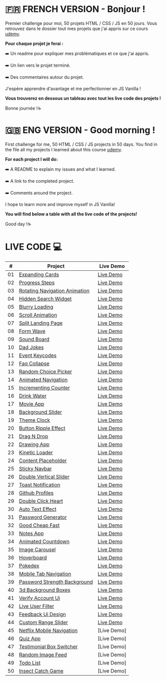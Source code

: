 # 🇫🇷 FRENCH VERSION - Bonjour ! 

Premier challenge pour moi, 50 projets HTML / CSS / JS en 50 jours. 
Vous retrouvez dans le dossier tout mes projets que j'ai appris sur ce cours [udemy](https://www.udemy.com/course/50-projects-50-days/).

**Pour chaque projet je ferai :**

➡️ Un readme pour expliquer mes problématiques et ce que j'ai appris.

➡️ Un lien vers le projet terminé.

➡️ Des commentaires autour du projet.

J'espère apprendre d'avantage et me perfectionner en JS Vanilla !

**Vous trouverez en dessous un tableau avec tout les live code des projets !**

Bonne journée !☕







# 🇬🇧 ENG VERSION - Good morning !

First challenge for me, 50 HTML / CSS / JS projects in 50 days.
You find in the file all my projects I learned about this course [udemy](https://www.udemy.com/course/50-projects-50-days/).

**For each project I will do:**

➡️ A README to explain my issues and what I learned.

➡️ A link to the completed project.

➡️ Comments around the project.


I hope to learn more and improve myself in JS Vanilla!

**You will find below a table with all the live code of the projects!**

Good day !☕


# LIVE CODE 💻


|  #  | Project                                                                                                                     | Live Demo                                                                         |
| :-: | --------------------------------------------------------------------------------------------------------------------------- | --------------------------------------------------------------------------------- |
| 01  |[Expanding Cards](https://github.com/Alexandre-Chs/50Projects/tree/main/Expanding_effect)                             | [Live Demo](https://50-projects-rouge.vercel.app/)               |
| 02  | [Progress Steps](https://github.com/Alexandre-Chs/50Projects/tree/main/_project_starter_)                               | [Live Demo](https://progressbar.vercel.app/)                |
| 03  | [Rotating Navigation Animation]()                       | [Live Demo]() |
| 04  | [Hidden Search Widget]()                          | [Live Demo]()          |
| 05  | [Blurry Loading]()                               | [Live Demo]()                |
| 06  | [Scroll Animation]()                           | [Live Demo]()              |
| 07  | [Split Landing Page]()                       | [Live Demo]()            |
| 08  | [Form Wave]()                                         | [Live Demo]()                     |
| 09  | [Sound Board]()                                     | [Live Demo]()                   |
| 10  | [Dad Jokes]()                                         | [Live Demo]( )                    |
| 11  | [Event Keycodes]()                               | [Live Demo]()                |
| 12  | [Faq Collapse]()                                   | [Live Demo]()                  |
| 13  | [Random Choice Picker]()                   | [Live Demo]()          |
| 14  | [Animated Navigation]()                     | [Live Demo]()           |
| 15  | [Incrementing Counter]()                   | [Live Demo]()          |
| 16  | [Drink Water]()                                     | [Live Demo]()                   |
| 17  | [Movie App]()                                         | [Live Demo]()                     |
| 18  | [Background Slider]()                         | [Live Demo]()             |
| 19  | [Theme Clock]()                                     | [Live Demo]()                   |
| 20  | [Button Ripple Effect]()                   | [Live Demo]()          |
| 21  | [Drag N Drop]()                                     | [Live Demo]()                   |
| 22  | [Drawing App]()                                     | [Live Demo]()                   |
| 23  | [Kinetic Loader]()                               | [Live Demo]()                |
| 24  | [Content Placeholder]()                     | [Live Demo]()           |
| 25  | [Sticky Navbar]()                                 | [Live Demo]()                 |
| 26  | [Double Vertical Slider]()               | [Live Demo]()        |
| 27  | [Toast Notification]()                       | [Live Demo]()            |
| 28  | [Github Profiles]()                             | [Live Demo]()               |
| 29  | [Double Click Heart]()                       | [Live Demo]()            |
| 30  | [Auto Text Effect]()                           | [Live Demo]()              |
| 31  | [Password Generator]()                       | [Live Demo]()            |
| 32  | [Good Cheap Fast]()                             | [Live Demo]()               |
| 33  | [Notes App]()                                         | [Live Demo]()                     |
| 34  | [Animated Countdown]()                       | [Live Demo]()            |
| 35  | [Image Carousel]()                               | [Live Demo]()                |
| 36  | [Hoverboard]()                                       | [Live Demo]()                    |
| 37  | [Pokedex]()                                             | [Live Demo]()                       |
| 38  | [Mobile Tab Navigation]()                 | [Live Demo]()         |
| 39  | [Password Strength Background]()   | [Live Demo]()  |
| 40  | [3d Background Boxes]()                     | [Live Demo]()           |
| 41  | [Verify Account Ui]()                         | [Live Demo]()             |
| 42  | [Live User Filter]()                           | [Live Demo]()              |
| 43  | [Feedback Ui Design]()                       | [Live Demo]()            |
| 44  | [Custom Range Slider]()                     | [Live Demo]()           |
| 45  | [Netflix Mobile Navigation]()         | [Live Demo]   |
| 46  | [Quiz App]()                                           | [Live Demo]                  |
| 47  | [Testimonial Box Switcher]()           | [Live Demo]     |
| 48  | [Random Image Feed]()                         | [Live Demo]            |
| 49  | [Todo List]()                                         | [Live Demo]                   |
| 50  | [Insect Catch Game]()                         | [Live Demo]          |
